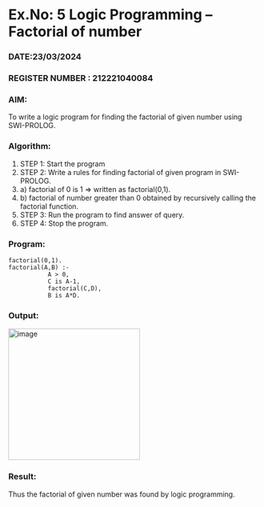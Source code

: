 # Ex.No: 5   Logic Programming – Factorial of number   
### DATE:23/03/2024                                                                        
### REGISTER NUMBER : 212221040084
### AIM: 
To  write  a logic program for finding the factorial of given number using SWI-PROLOG. 
### Algorithm:
1. STEP 1: Start the program
2. STEP 2:  Write a rules for finding factorial of given program in SWI-PROLOG.
3.   a)	factorial of 0 is 1 => written as factorial(0,1).
4.   b)	factorial of number greater than 0 obtained by recursively calling the factorial    function.
5. STEP 3: Run the program  to find answer of  query.
6. STEP 4: Stop the program.

### Program:
```
factorial(0,1).
factorial(A,B) :-  
           A > 0, 
           C is A-1,
           factorial(C,D),
           B is A*D.
```
### Output:
<img width="263" alt="image" src="https://github.com/Kirthi-Niharika/AI_Lab_2023-24/assets/114135005/fa52d581-d041-424a-9566-050d5168d867">

### Result:
Thus the factorial of given number was found by logic programming. 
